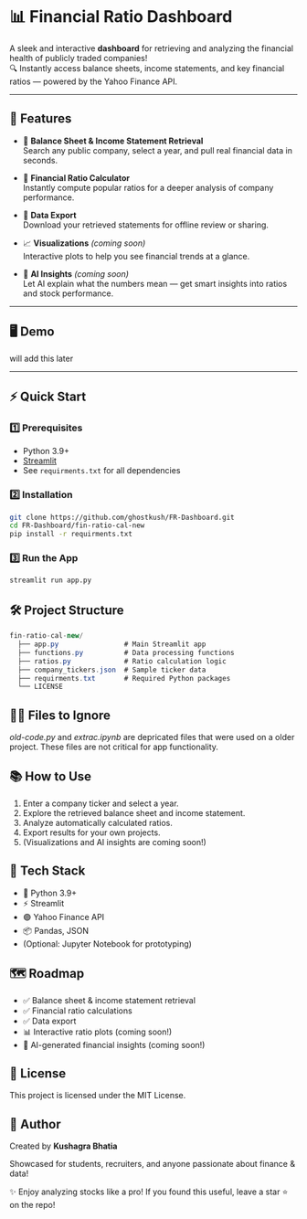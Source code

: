 # 📊 Financial Ratio Dashboard

A sleek and interactive **dashboard** for retrieving and analyzing the financial health of publicly traded companies!  
🔍 Instantly access balance sheets, income statements, and key financial ratios — powered by the Yahoo Finance API.

---

## 🚀 Features

- 📑 **Balance Sheet & Income Statement Retrieval**  
  Search any public company, select a year, and pull real financial data in seconds.

- 🧮 **Financial Ratio Calculator**  
  Instantly compute popular ratios for a deeper analysis of company performance.

- 💾 **Data Export**  
  Download your retrieved statements for offline review or sharing.

- 📈 **Visualizations** *(coming soon)*  
  Interactive plots to help you see financial trends at a glance.

- 🤖 **AI Insights** *(coming soon)*  
  Let AI explain what the numbers mean — get smart insights into ratios and stock performance.

---

## 🖥️ Demo

will add this later

---

## ⚡ Quick Start

### 1️⃣ Prerequisites

- Python 3.9+
- [Streamlit](https://streamlit.io/)
- See `requirments.txt` for all dependencies

### 2️⃣ Installation

```bash
git clone https://github.com/ghostkush/FR-Dashboard.git
cd FR-Dashboard/fin-ratio-cal-new
pip install -r requirments.txt
```

### 3️⃣ Run the App
```bash
streamlit run app.py
```

## 🛠️ Project Structure

```csharp
fin-ratio-cal-new/
  ├── app.py                # Main Streamlit app
  ├── functions.py          # Data processing functions
  ├── ratios.py             # Ratio calculation logic
  ├── company_tickers.json  # Sample ticker data
  ├── requirments.txt       # Required Python packages
  └── LICENSE
```

## 📁❌ Files to Ignore

*old-code.py* and *extrac.ipynb* are depricated files that were used on a older project. These files are not critical for app functionality.

## 📚 How to Use

1. Enter a company ticker and select a year.
2. Explore the retrieved balance sheet and income statement.
3. Analyze automatically calculated ratios.
4. Export results for your own projects.
5. (Visualizations and AI insights are coming soon!)

## 🧰 Tech Stack

- 🐍 Python 3.9+
- ⚡ Streamlit
- 🟣 Yahoo Finance API
- 📦 Pandas, JSON
- (Optional: Jupyter Notebook for prototyping)

## 🗺️ Roadmap

- ✅ Balance sheet & income statement retrieval
- ✅ Financial ratio calculations
- ✅ Data export
- 📊 Interactive ratio plots (coming soon!)
- 🤖 AI-generated financial insights (coming soon!)

## 🪪 License

This project is licensed under the MIT License.

## 👤 Author

Created by **Kushagra Bhatia**

Showcased for students, recruiters, and anyone passionate about finance & data!

✨ Enjoy analyzing stocks like a pro! If you found this useful, leave a star ⭐️ on the repo!
